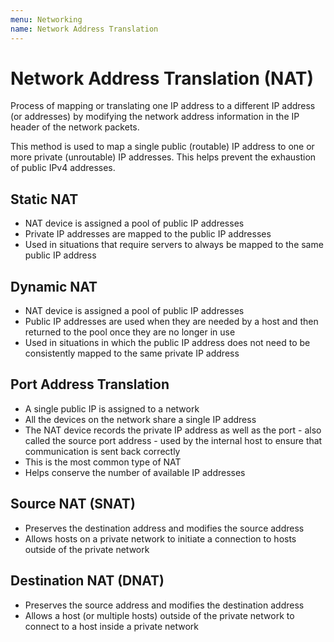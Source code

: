 ```yaml
---
menu: Networking
name: Network Address Translation
---
```


# Network Address Translation (NAT)

Process of mapping or translating one IP address to a different IP address (or addresses) by modifying the network address information in the IP header of the network packets.

This method is used to map a single public (routable) IP address to one or more private (unroutable) IP addresses. This helps prevent the exhaustion of public IPv4 addresses.

## Static NAT

- NAT device is assigned a pool of public IP addresses
- Private IP addresses are mapped to the public IP addresses
- Used in situations that require servers to always be mapped to the same public IP address

## Dynamic NAT

- NAT device is assigned a pool of public IP addresses
- Public IP addresses are used when they are needed by a host and then returned to the pool once they are no longer in use
- Used in situations in which the public IP address does not need to be consistently mapped to the same private IP address

## Port Address Translation

- A single public IP is assigned to a network
- All the devices on the network share a single IP address
- The NAT device records the private IP address as well as the port - also called the source port address - used by the internal host to ensure that communication is sent back correctly
- This is the most common type of NAT
- Helps conserve the number of available IP addresses

## Source NAT (SNAT)

- Preserves the destination address and modifies the source address
- Allows hosts on a private network to initiate a connection to hosts outside of the private network

## Destination NAT (DNAT)

- Preserves the source address and modifies the destination address
- Allows a host (or multiple hosts) outside of the private network to connect to a host inside a private network

